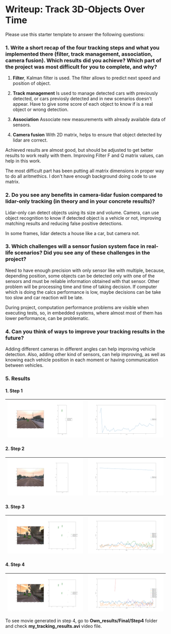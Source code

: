 # Writeup: Track 3D-Objects Over Time

Please use this starter template to answer the following questions:

### 1. Write a short recap of the four tracking steps and what you implemented there (filter, track management, association, camera fusion). Which results did you achieve? Which part of the project was most difficult for you to complete, and why?

1. **Filter**, Kalman filter is used. The filter allows to predict next speed and position of object.

2. **Track management** Is used to manage detected cars with previously detected, or cars previosly detected and in new scenarios doesn't appear. Have to give some score of each object to know if is a real object or wrong detection.

3. **Association** Associate new measurements with already available data of sensors.

4. **Camera fusion** With 2D matrix, helps to ensure that object detected by lidar are correct.

Achieved results are almost good, but should be adjusted to get better results to work really with them. Improving Filter F and Q matrix values, can help in this work.

The most difficult part has been putting all matrix dimensions in proper way to do all aritmethics. I don't have enough background doing code to use matrix.


### 2. Do you see any benefits in camera-lidar fusion compared to lidar-only tracking (in theory and in your concrete results)? 

Lidar-only can detect objects using its size and volume. Camera, can use object recognition to know if detected object is a vehicle or not, improving matching results and reducing false positive detections.

In some frames, lidar detects a house like a car, but camera not.


### 3. Which challenges will a sensor fusion system face in real-life scenarios? Did you see any of these challenges in the project?

Need to have enough precision with only sensor like with multiple, because, depending position, some objects can be detected only with one of the sensors and must be reliable information obtained with that sensor. Other problem will be processing time and time of taking decision. If computer which is doing the calcs performance is low, maybe decisions can be take too slow and car reaction will be late.

During project, computation performance problems are visible when executing tests, so, in embedded systems, where almost most of them has lower performance, can be problematic.

### 4. Can you think of ways to improve your tracking results in the future?

Adding different cameras in different angles can help improving vehicle detection. Also, adding other kind of sensors, can help improving, as well as knowing each vehicle position in each moment or having communication between vehicles.

### 5. Results

#### 1. Step 1
| ![Figure1](Own_results/Final/Step1/Figure_1.png) | ![Figure2](Own_results/Final/Step1/Figure_2.png) | 
|:-:|:-:|
#### 2. Step 2
| ![Figure1](Own_results/Final/Step2/Figure_1.png) | ![Figure2](Own_results/Final/Step2/Figure_2.png) | 
|:-:|:-:|
#### 3. Step 3
| ![Figure1](Own_results/Final/Step3/Figure_1.png) | ![Figure2](Own_results/Final/Step3/Figure_2.png) | 
|:-:|:-:|
#### 4. Step 4
| ![Figure1](Own_results/Final/Step4/Figure_1.png) | ![Figure2](Own_results/Final/Step4/Figure_2.png) | 
|:-:|:-:|

To see movie generated in step 4, go to **Own_results/Final/Step4** folder and check **my_tracking_results.avi** video file.